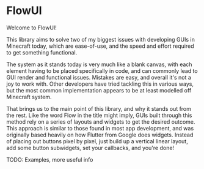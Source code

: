 # FlowUI

Welcome to FlowUI!

This library aims to solve two of my biggest issues with developing GUIs in Minecraft today, which are ease-of-use,  and the speed and effort required to get something functional. 

The system as it stands today is very much like a blank canvas, with each element having to be placed specifically in code, and can commonly lead to GUI render and functional issues. Mistakes are easy, and overall it's not a joy to work with. Other developers have tried tackling this in various ways, but the most common implementation appears to be at least modelled off Minecraft system. 

That brings us to the main point of this library, and why it stands out from the rest. Like the word Flow in the title might imply, GUIs built through this method rely on a series of layouts and widgets to get the desired outcome. This approach is similar to those found in most app development, and was originally based heavily on how Flutter from Google does widgets. Instead of placing out buttons pixel by pixel, just build up a vertical linear layout, add some button subwidgets, set your callbacks, and you're done!

TODO: Examples, more useful info 
